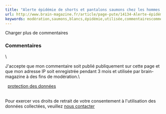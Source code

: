 ```yaml
---
title: "Alerte épidémie de shorts et pantalons saumons chez les hommes blancs"
url: http://www.brain-magazine.fr/article/page-pute/14134-Alerte-épidémie-de-shorts-et-pantalons-saumons-chez-les-hommes-blancs
keywords: modération,saumons,blancs,épidémie,utilisée,commentairescommentairesjaccepte,shorts,alerte,publié,publiquement,mois,ip,fins,pantalons,page,enregistrée,hommes
---
```

Charger plus de commentaires

### Commentaires

\

J\'accepte que mon commentaire soit publié publiquement sur cette page et que mon adresse IP soit enregistrée pendant 3 mois et utilisée par brain-magazine à des fins de modération.\

  [protection des données](#)\
 

Pour exercer vos droits de retrait de votre consentement à l\'utilisation des données collectées, veuillez [nous contacter](/contact/)

